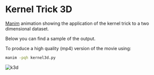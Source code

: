 # Kernel Trick 3D

[Manim](https://github.com/manimCommunity/manim#usage) animation showing the application of the kernel trick to a two dimensional dataset.

Below you can find a sample of the output.

To produce a high quality (mp4) version of the movie using:

```bash
manim -pqh kernel3d.py
```

![k3d](./media/videos/kernel3d/480p15/Kernel3D_ManimCE_v0.13.1.gif)

